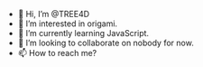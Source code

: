 - 👋 Hi, I’m @TREE4D
- 👀 I’m interested in origami.
- 🌱 I’m currently learning JavaScript.
- 💞️ I’m looking to collaborate on nobody for now.
- 📫 How to reach me?

<!---
4Dtree/4Dtree is a ✨ special ✨ repository because its `README.md` (this file) appears on your GitHub profile.
You can click the Preview link to take a look at your changes.
--->
